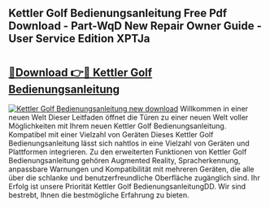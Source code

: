 ## Kettler Golf Bedienungsanleitung Free Pdf Download - Part-WqD New Repair Owner Guide - User Service Edition XPTJa

# <h2><a href="http://df3zy4.blite.top/?on=Kettler+Golf+Bedienungsanleitung">🔗Download 👉🔴 Kettler Golf Bedienungsanleitung</a></h2>

[![Kettler Golf Bedienungsanleitung new download](https://i.imgur.com/lujVjoI.png)](http://df3zy4.blite.top/?on=Kettler+Golf+Bedienungsanleitung)
Willkommen in einer neuen Welt Dieser Leitfaden öffnet die Türen zu einer neuen Welt voller Möglichkeiten mit Ihrem neuen Kettler Golf Bedienungsanleitung. Kompatibel mit einer Vielzahl von Geräten Dieses Kettler Golf Bedienungsanleitung lässt sich nahtlos in eine Vielzahl von Geräten und Plattformen integrieren. Zu den erweiterten Funktionen von Kettler Golf Bedienungsanleitung gehören Augmented Reality, Spracherkennung, anpassbare Warnungen und Kompatibilität mit mehreren Geräten, die alle über die schlanke und benutzerfreundliche Oberfläche zugänglich sind. Ihr Erfolg ist unsere Priorität Kettler Golf BedienungsanleitungDD. Wir sind bestrebt, Ihnen die bestmögliche Erfahrung zu bieten.
